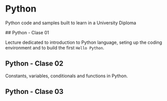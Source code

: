 # Python
Python code and samples built to learn in a University Diploma

## Python - Clase 01

Lecture dedicated to introduction to Python language, seting up the coding environment and to build the first `Hello Python`.

## Python - Clase 02

Constants, variables, conditionals and functions in Python.

## Python - Clase 03


